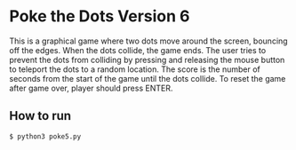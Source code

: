 # Poke the Dots Version 6

This is a graphical game where two dots move around the screen, bouncing
off the edges. When the dots collide, the game ends. The user tries to
prevent the dots from colliding by pressing and releasing the mouse button
to teleport the dots to a random location. The score is the number of
seconds from the start of the game until the dots collide. To reset the game
after game over, player should press ENTER.

## How to run

```
$ python3 poke5.py
```
